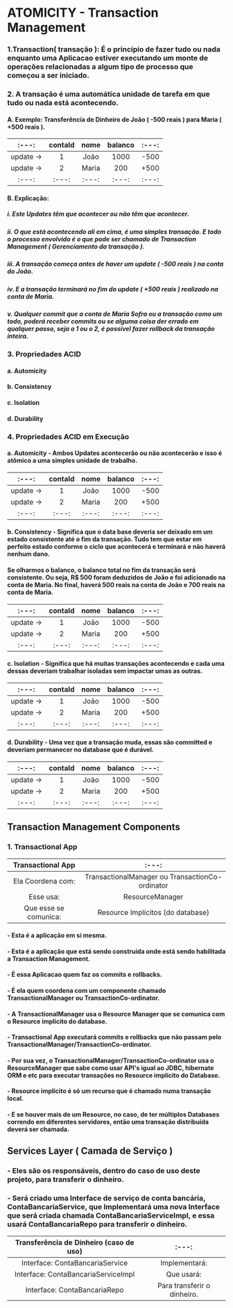 # ATOMICITY - Transaction Management

### 1.Transaction( transação ): É o princípio de fazer tudo ou nada enquanto uma Aplicacao estiver executando um monte de operações relacionadas a algum tipo de processo que começou a ser iniciado.
### 2. A transação é uma automática unidade de tarefa em que tudo ou nada está acontecendo.
#### A. Exemplo: Transferência de Dinheiro de João ( -500 reais ) para Maria ( +500 reais ).
|   :---:  |   contaId   | nome | balanco | :---: |
|   :---:   |   :---:     |   :---:     | :---: | :---: |
|   update ->   | 1  | João | 1000 | -500 |
|   update ->   |2	 | Maria | 200  | +500 |
|   :---:   |:---: | :---: | :---:  | :---: |
#### B. Explicação:
##### i. Este Updates têm que acontecer ou não têm que acontecer.
##### ii. O que está acontecendo alí em cima, é uma simples transação. E todo o processo envolvido é o que pode ser chamado de Transaction Management ( Gerenciamento da transação ).
##### iii. A transação começa antes de haver um update ( -500 reais ) na conta do João.
##### iv. E a transação terminará no fim do update ( +500 reais ) realizado na conta de Maria.
##### v. Qualquer commit que a conta de Maria Sofra ou a transação como um todo, poderá receber commits ou se alguma coisa der errado em qualquer passo, seja o 1 ou o 2, é possível fazer rollback da transação inteira.
### 3. Propriedades ACID
#### a. Automicity
#### b. Consistency
#### c. Isolation
#### d. Durability
### 4. Propriedades ACID em Execução
#### a. Automicity - Ambos Updates acontecerão ou não acontecerão e isso é atômico a uma simples unidade de trabalho.
|   :---:  |   contaId   | nome | balanco | :---: |
|   :---:   |   :---:     |   :---:     | :---: | :---: |
|   update ->   | 1  | João | 1000 | -500 |
|   update ->   |2	 | Maria | 200  | +500 |
|   :---:   |:---: | :---: | :---:  | :---: |
#### b. Consistency - Significa que o data base deveria ser deixado em um estado consistente até o fim da transação. Tudo tem que estar em perfeito estado conforme o ciclo que acontecerá e terminará e não haverá nenhum dano.
#### Se olharmos o balanco, o balanco total no fim da transação será consistente. Ou seja, R$ 500 foram deduzidos de João e foi adicionado na conta de Maria. No final, haverá 500 reais na conta de João e 700 reais na conta de Maria.
|   :---:  |   contaId   | nome | balanco | :---: |
|   :---:   |   :---:     |   :---:     | :---: | :---: |
|   update ->   | 1  | João | 1000 | -500 |
|   update ->   |2	 | Maria | 200  | +500 |
|   :---:   |:---: | :---: | :---:  | :---: |
#### c. Isolation - Significa que há muitas transações acontecendo e cada uma dessas deveriam trabalhar isoladas sem impactar umas as outras.
|   :---:  |   contaId   | nome | balanco | :---: |
|   :---:   |   :---:     |   :---:     | :---: | :---: |
|   update ->   | 1  | João | 1000 | -500 |
|   update ->   |2	 | Maria | 200  | +500 |
|   :---:   |:---: | :---: | :---:  | :---: |
#### d. Durability - Uma vez que a transação muda, essas são committed e deveriam permanecer no database que é durável.
|   :---:  |   contaId   | nome | balanco | :---: |
|   :---:   |   :---:     |   :---:     | :---: | :---: |
|   update ->   | 1  | João | 1000 | -500 |
|   update ->   |2	 | Maria | 200  | +500 |
|   :---:   |:---: | :---: | :---:  | :---: |

## Transaction Management Components
### 1. Transactional App
|   Transactional App   |   :---:     |
|   :---:     |   :---:     |
| Ela Coordena com:|  TransactionalManager ou TransactionCo-ordinator      |
|   Esse usa:    |   ResourceManager     |
|   Que esse se comunica:    |   Resource Implícitos (do database)     |
#### - Esta é a aplicação em si mesma.
#### - Esta é a aplicação que está sendo construída onde está sendo habilitada a Transaction Management.
#### - É essa Aplicacao quem faz os commits e rollbacks.
#### - É ela quem coordena com um componente chamado TransactionalManager ou TransactionCo-ordinator.
#### - A TransactionalManager usa o Resource Manager que se comunica com o Resource implícito do database.
#### - Transactional App executará commits e rollbacks que não passam pelo TransactionalManager/TransactionCo-ordinator.
#### - Por sua vez, o TransactionalManager/TransactionCo-ordinator usa o ResourceManager que sabe como usar API's igual ao JDBC, hibernate ORM e etc para executar transações no Resource implícito do Database.
#### - Resource implícito é só um recurso que é chamado numa transação local.
#### - E se houver mais de um Resource, no caso, de ter múltiplos Databases correndo em diferentes servidores, então uma transação distribuída deverá ser chamada.
## Services Layer ( Camada de Serviço )
### - Eles são os responsáveis, dentro do caso de uso deste projeto, para transferir o dinheiro.
### - Será criado uma Interface de serviço de conta bancária, ContaBancariaService, que Implementará uma nova Interface que será criada chamada ContaBancariaServiceImpl, e essa usará ContaBancariaRepo para transferir o dinheiro.
|   Transferência de Dinheiro (caso de uso)  |   :---:     |
|   :---:     |   :---:     |
| Interface: ContaBancariaService|  Implementará:     |
| Interface: ContaBancariaServiceImpl    |   Que usará:    |
| Interface: ContaBancariaRepo    |   Para transferir o dinheiro.     |
